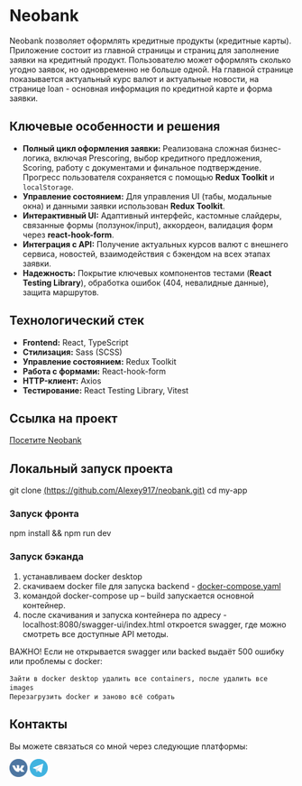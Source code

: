 
# Neobank

Neobank позволяет оформлять кредитные продукты (кредитные карты). Приложение состоит из главной страницы и страниц для заполнение заявки на кредитный продукт. Пользователю может оформлять сколько угодно заявок, но одновременно не больше одной. На главной странице показывается актуальный курс валют и актуальные новости, на странице loan - основная информация по кредитной карте и форма заявки.

## Ключевые особенности и решения

*   **Полный цикл оформления заявки:** Реализована сложная бизнес-логика, включая Prescoring, выбор кредитного предложения, Scoring, работу с документами и финальное подтверждение. Прогресс пользователя сохраняется с помощью **Redux Toolkit** и `localStorage`.
*   **Управление состоянием:** Для управления UI (табы, модальные окна) и данными заявки использован **Redux Toolkit**.
*   **Интерактивный UI:** Адаптивный интерфейс, кастомные слайдеры, связанные формы (ползунок/input), аккордеон, валидация форм через **react-hook-form**.
*   **Интеграция с API:** Получение актуальных курсов валют с внешнего сервиса, новостей, взаимодействия с бэкендом на всех этапах заявки.
*   **Надежность:** Покрытие ключевых компонентов тестами (**React Testing Library**), обработка ошибок (404, невалидные данные), защита маршрутов.

## Технологический стек

*   **Frontend:** React, TypeScript
*   **Стилизация:** Sass (SCSS)
*   **Управление состоянием:** Redux Toolkit
*   **Работа с формами:** React-hook-form
*   **HTTP-клиент:** Axios
*   **Тестирование:** React Testing Library, Vitest

## Ссылка на проект

[Посетите Neobank](https://ageev-alexey.ru/Aliance/)

## Локальный запуск проекта

git clone [(https://github.com/Alexey917/neobank.git)](https://github.com/Alexey917/neobank.git)
cd my-app

### Запуск фронта
npm install && npm run dev

### Запуск бэканда
1. устанавливаем docker desktop
2. скачиваем docker file для запуска backend - [docker-compose.yaml](my-app/Docker-compose.yaml)
3. командой docker-compose up – build запускается основной контейнер.
4. после скачивания и запуска контейнера по адресу - localhost:8080/swagger-ui/index.html откроется swagger, где можно смотреть все доступные API методы.

ВАЖНО! Если не открывается swagger или backed выдаёт 500 ошибку или проблемы с docker:

    Зайти в docker desktop удалить все containers, после удалить все images
    Перезагрузить docker и заново всё собрать

## Контакты

Вы можете связаться со мной через следующие платформы:

<a href="https://vk.com/id321802975"><img src="https://github.com/Alexey917/Alexey917/blob/main/assets/vk.png" width="32" height="32" /></a>
<a href="https://t.me/Alexey917"><img src="https://github.com/Alexey917/Alexey917/blob/main/assets/tg.png" width="32" height="32" /></a>
